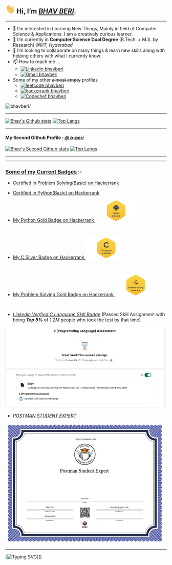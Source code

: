 ## <img  src="https://raw.githubusercontent.com/ABSphreak/ABSphreak/master/gifs/Hi.gif" width="30"> Hi, I’m <ins>***BHAV BERI***</ins>. 
----

- 👀 I’m interested in Learning New Things, Mainly in field of Computer Science & Applications. I am a creatively curious learner.
- 🌱 I’m currently in **Computer Science Dual Degree** (B.Tech. + M.S. by Research) *@IIIT, Hyderabad*
- 💞️ I’m looking to collaborate on many things & learn new skills along with helping others with what I currently know.
- 📫 How to reach me ... 
  - [![Linkedin bhavberi](https://img.shields.io/badge/bhavberi-30302f?style=flat&logo=linkedin)](https://www.linkedin.com/in/bhavberi)
  - [![Gmail bhavberi](https://img.shields.io/badge/bhavberi@gmail.com-30302f?style=flat&logo=Gmail&logoColor=red)](mailto:bhavberi@gmail.com)
- Some of my other ~~almost empty~~ profiles
  - [![leetcode bhavberi](https://img.shields.io/badge/Leetcode--bhavberi-30302f?style=flat&logo=leetcode)](https://leetcode.com/bhavberi/)
  - [![hackerrank bhavberi](https://img.shields.io/badge/Hackerrank--bhavberi-30302f?style=flat&logo=hackerrank)](https://www.hackerrank.com/bhavberi)
  - [![Codechef bhavberi](https://img.shields.io/badge/Codechef--bhavberi-30302f?style=flat&logo=codechef)](https://www.codechef.com/users/bhavberi)

<p align="left"> <img src=https://komarev.com/ghpvc/?username=bhavberi&style=plastic&label=Profile+Views+@'bhavberi' alt=bhavberi/> </p>
<!--p align="left"> <img src=https://komarev.com/ghpvc/?username=b-beri&style=plastic&label=Profile+Views++'b-beri'++++ alt=b-beri/> </p-->

----
<p></p>

[![Bhav's Github stats](https://github-readme-stats.vercel.app/api?username=bhavberi&count_private=true&show_icons=true&theme=flag-india&hide_rank=false&include_all_commits=true&disable_animations=false&hide_border=true)](https://github.com/anuraghazra/github-readme-stats)
[![Top Langs](https://github-readme-stats.vercel.app/api/top-langs/?username=bhavberi&exclude_repo=IIITH-Resources&hide=go&theme=flag-india&hide_border=true)](https://github.com/anuraghazra/github-readme-stats)

<!--div align=center>
    <a href="https://github.com/ryo-ma/github-profile-trophy" title="Go to Source">
      <img align="center" width=100% src="https://github-profile-trophy.vercel.app/?username=bhavberi&theme=onedark&column=9&margin-w=5" alt="zumrudu-anka" />
    </a>
</div-->

----
#### My Second Github Profile : _[@ b-beri](https://github.com/b-beri)_

[![Bhav's Second Github stats](https://github-readme-stats.vercel.app/api?username=b-beri&count_private=true&show_icons=true&theme=tokyonight&hide_rank=false&include_all_commits=true&disable_animations=false)](https://github.com/anuraghazra/github-readme-stats)
[![Top Langs](https://github-readme-stats.vercel.app/api/top-langs/?username=b-beri&langs_count=5&theme=tokyonight)](https://github.com/anuraghazra/github-readme-stats)

<!--div align=center>
    <a href="https://github.com/ryo-ma/github-profile-trophy" title="Go to Source">
      <img align="center" width=100% src="https://github-profile-trophy.vercel.app/?username=b-beri&theme=onedark&column=9&margin-w=5&no-bg=false" alt="zumrudu-anka" />
    </a>
</div-->

----
----

### <ins>Some of my Current Badges</ins> :-
- [Certified in Problem Solving(Basic) on Hackerrank](https://www.hackerrank.com/certificates/008157a83c75)

- [Certified in Python(Basic) on Hackerrank](https://www.hackerrank.com/certificates/ed93b82d87fc)
- <a href="https://www.hackerrank.com/bhavberi?badge=python&stars=5&level=3&hr_r=1&utm_campaign=social-buttons&utm_medium=linkedin&utm_source=badge_share_profile&social=linkedin">
  My Python Gold Badge on Hackerrank
  <img src="./Python_Hackerrank.jpeg" alt="drawing" width="130"/>
</a><br/>
- <a href="https://www.hackerrank.com/bhavberi?hr_r=1&badge=c&stars=5&level=3&social=linkedin">
  My C Silver Badge on Hackerrank
  <img src="./C_Gold_Hackerrank.jpeg" alt="drawing" width="130"/>
</a><br/>
- <a href="https://www.hackerrank.com/bhavberi?badge=problem-solving&stars=5&level=3&hr_r=1&utm_campaign=social-buttons&utm_medium=linkedin&utm_source=badge_share_profile&social=linkedin">
  My Problem Solving Gold Badge on Hackerrank
  <img src="./Problem_Solving_Gold_Hackerrank.jpeg" alt="drawing" width="130"/>
</a><br/>
- _[Linkedin Verified C Language Skill Badge](https://www.linkedin.com/posts/bhavberi_linkedinskillassessment-clanguage-programming-ugcPost-6897432135054061568-MX3z)_ (Passed Skill Assignment with being _**Top 5%**_ of _1.2M_ people who took the test by that time)

<a href="https://www.linkedin.com/posts/bhavberi_linkedinskillassessment-clanguage-programming-ugcPost-6897432135054061568-MX3z">
  <img src="./Linkedin_C_Skill_Badge.jpeg" alt="drawing" width="500" title="Linkedin C Skill Assessment"/>
</a>

- _[POSTMAN STUDENT EXPERT](https://www.linkedin.com/posts/bhavberi_postman-studentexpert-activity-6911988451550584832-9dFr?utm_source=linkedin_share&utm_medium=member_desktop_web)_ 

<a href="https://www.linkedin.com/posts/bhavberi_postman-studentexpert-activity-6911988451550584832-9dFr">
  <img src="./Postman%20Student%20Expert%20Certificate.jpeg" alt="drawing" width="500" title="Postman Student Expert"/>
</a>

----

[![Typing SVG](https://readme-typing-svg.herokuapp.com?font=Fira+Code&size=25&duration=4500&pause=700&color=1400A4&center=true&vCenter=true&width=435&height=28&lines=Thank+You+for+visiting!;Enjoy+Your+Life!!;Code+your+future+yourself!!!)]()

<!---
bhavberi/bhavberi is a ✨ special ✨ repository because its `README.md` (this file) appears on your GitHub profile.
You can click the Preview link to take a look at your changes.
--->
